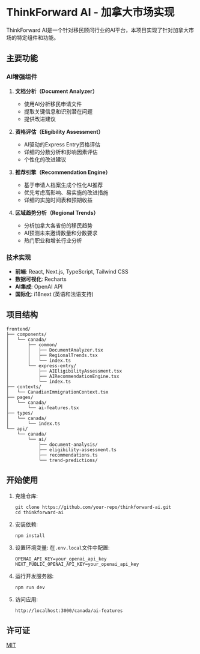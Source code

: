 # ThinkForward AI - 加拿大市场实现

ThinkForward AI是一个针对移民顾问行业的AI平台，本项目实现了针对加拿大市场的特定组件和功能。

## 主要功能

### AI增强组件

1. **文档分析（Document Analyzer）**
   - 使用AI分析移民申请文件
   - 提取关键信息和识别潜在问题
   - 提供改进建议

2. **资格评估（Eligibility Assessment）**
   - AI驱动的Express Entry资格评估
   - 详细的分数分析和影响因素评估
   - 个性化的改进建议

3. **推荐引擎（Recommendation Engine）**
   - 基于申请人档案生成个性化AI推荐
   - 优先考虑高影响、易实施的改进措施
   - 详细的实施时间表和预期收益

4. **区域趋势分析（Regional Trends）**
   - 分析加拿大各省份的移民趋势
   - AI预测未来邀请数量和分数要求
   - 热门职业和增长行业分析

### 技术实现

- **前端**: React, Next.js, TypeScript, Tailwind CSS
- **数据可视化**: Recharts
- **AI集成**: OpenAI API
- **国际化**: i18next (英语和法语支持)

## 项目结构

```
frontend/
├── components/
│   └── canada/
│       ├── common/
│       │   ├── DocumentAnalyzer.tsx
│       │   ├── RegionalTrends.tsx
│       │   └── index.ts
│       └── express-entry/
│           ├── AIEligibilityAssessment.tsx
│           ├── AIRecommendationEngine.tsx
│           └── index.ts
├── contexts/
│   └── CanadianImmigrationContext.tsx
├── pages/
│   └── canada/
│       └── ai-features.tsx
├── types/
│   └── canada/
│       └── index.ts
└── api/
    └── canada/
        └── ai/
            ├── document-analysis/
            ├── eligibility-assessment.ts
            ├── recommendations.ts
            └── trend-predictions/
```

## 开始使用

1. 克隆仓库:
   ```
   git clone https://github.com/your-repo/thinkforward-ai.git
   cd thinkforward-ai
   ```

2. 安装依赖:
   ```
   npm install
   ```

3. 设置环境变量:
   在`.env.local`文件中配置:
   ```
   OPENAI_API_KEY=your_openai_api_key
   NEXT_PUBLIC_OPENAI_API_KEY=your_openai_api_key
   ```

4. 运行开发服务器:
   ```
   npm run dev
   ```

5. 访问应用:
   ```
   http://localhost:3000/canada/ai-features
   ```

## 许可证

[MIT](LICENSE) 